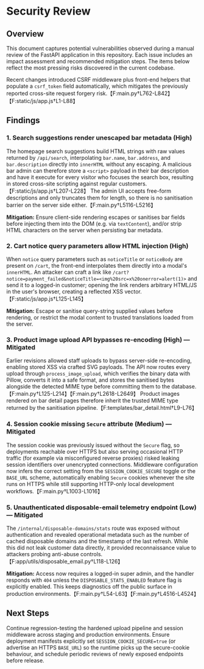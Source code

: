 # Security Review

## Overview
This document captures potential vulnerabilities observed during a manual review of the FastAPI application in this repository.
Each issue includes an impact assessment and recommended mitigation steps. The items below reflect the most pressing risks
discovered in the current codebase.

Recent changes introduced CSRF middleware plus front-end helpers that populate a `csrf_token` field automatically, which
mitigates the previously reported cross-site request forgery risk.【F:main.py†L762-L842】【F:static/js/app.js†L1-L88】

## Findings

### 1. Search suggestions render unescaped bar metadata (High)
The homepage search suggestions build HTML strings with raw values returned by
`/api/search`, interpolating `bar.name`, `bar.address`, and `bar.description`
directly into `innerHTML` without any escaping. A malicious bar admin can
therefore store a `<script>` payload in their bar description and have it
execute for every visitor who focuses the search box, resulting in stored
cross-site scripting against regular customers.【F:static/js/app.js†L207-L228】
The admin UI accepts free-form descriptions and only truncates them for length,
so there is no sanitisation barrier on the server side either.【F:main.py†L5116-L5216】

**Mitigation:** Ensure client-side rendering escapes or sanitises bar fields
before injecting them into the DOM (e.g. via `textContent`), and/or strip HTML
characters on the server when persisting bar metadata.

### 2. Cart notice query parameters allow HTML injection (High)
When `notice` query parameters such as `noticeTitle` or `noticeBody` are present
on `/cart`, the front-end interpolates them directly into a modal's
`innerHTML`. An attacker can craft a link like
`/cart?notice=payment_failed&noticeTitle=<img%20src=x%20onerror=alert(1)>` and
send it to a logged-in customer; opening the link renders arbitrary HTML/JS in
the user's browser, creating a reflected XSS vector.【F:static/js/app.js†L125-L145】

**Mitigation:** Escape or sanitise query-string supplied values before
rendering, or restrict the modal content to trusted translations loaded from
the server.

### 3. Product image upload API bypasses re-encoding (High) — Mitigated
Earlier revisions allowed staff uploads to bypass server-side re-encoding,
enabling stored XSS via crafted SVG payloads. The API now routes every upload
through `process_image_upload`, which verifies the binary data with Pillow,
converts it into a safe format, and stores the sanitised bytes alongside the
detected MIME type before committing them to the database.【F:main.py†L125-L214】【F:main.py†L2618-L2649】
Product images rendered on bar detail pages therefore inherit the trusted MIME
type returned by the sanitisation pipeline.【F:templates/bar_detail.html†L9-L76】

### 4. Session cookie missing `Secure` attribute (Medium) — Mitigated
The session cookie was previously issued without the `Secure` flag, so
deployments reachable over HTTPS but also serving occasional HTTP traffic (for
example via misconfigured reverse proxies) risked leaking session identifiers
over unencrypted connections. Middleware configuration now infers the correct
setting from the `SESSION_COOKIE_SECURE` toggle or the `BASE_URL` scheme,
automatically enabling `Secure` cookies whenever the site runs on HTTPS while
still supporting HTTP-only local development workflows.【F:main.py†L1003-L1016】

### 5. Unauthenticated disposable-email telemetry endpoint (Low) — Mitigated
The `/internal/disposable-domains/stats` route was exposed without
authentication and revealed operational metadata such as the number of cached
disposable domains and the timestamp of the last refresh. While this did not
leak customer data directly, it provided reconnaissance value to attackers
probing anti-abuse controls.【F:app/utils/disposable_email.py†L118-L126】

**Mitigation:** Access now requires a logged-in super admin, and the handler
responds with `404` unless the `DISPOSABLE_STATS_ENABLED` feature flag is
explicitly enabled. This keeps diagnostics off the public surface in
production environments.【F:main.py†L54-L63】【F:main.py†L4516-L4524】

## Next Steps
Continue regression-testing the hardened upload pipeline and session middleware across staging and production environments.
Ensure deployment manifests explicitly set `SESSION_COOKIE_SECURE=true` (or advertise an HTTPS `BASE_URL`) so the runtime picks
up the secure-cookie behaviour, and schedule periodic reviews of newly exposed endpoints before release.
